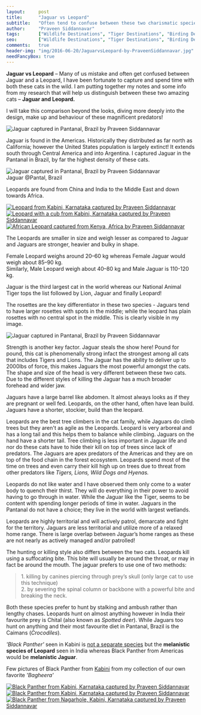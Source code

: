 ```yaml
---
layout:     post
title:      "Jaguar vs Leopard"
subtitle:   "Often tend to confuse between these two charismatic species of big cats and here are the differences between both"
author:     "Praveen Siddannavar"
tags:       ["Wildlife Destinations", "Tiger Destinations", "Birding Destinations", "Mammal Destinations", "Kabini"]
seo:		["Wildlife Destinations", "Tiger Destinations", "Birding Destinations", "Mammal Destinations", "Kabini"]
comments:   true
header-img: "img/2016-06-20/JaguarvsLeopard-by-PraveenSiddannavar.jpg"
needFancyBox: true
---
```



<p>
<strong>Jaguar vs Leopard</strong> – Many of us mistake and often get confused between Jaguar and a Leopard, I have been fortunate to capture and spend time with both these cats in the wild. I am putting together my notes and some info from my research that will help us distinguish between these two amazing cats – <strong>Jaguar and Leopard.</strong>
</p>

<p>
I will take this comparison beyond the looks, diving more deeply into the design, make up and behaviour of these magnificent predators!
</p>

<img src="{{ site.baseurl }}/img/2016-06-20/JaguarvsLeopard-by-PraveenSiddannavar.jpg" alt="Jaguar captured in Pantanal, Brazil by Praveen Siddannavar">

<p>
Jaguar is found in the Americas. Historically they distributed as far north as California; however the United States population is largely extinct! It extends south through Central America and into Argentina. I captured Jaguar in the Pantanal in Brazil, by far the highest density of these cats. 
</p>

<img src="{{ site.baseurl }}/img/2016-06-20/Jaguar-Pantanal-by-PraveenSiddannavar.jpg" alt="Jaguar captured in Pantanal, Brazil by Praveen Siddannavar">

<div class="exif">Jaguar @Pantal, Brazil</div>

<p>
Leopards are found from China and India to the Middle East and down towards Africa.
</p>

<div class="w-entity-images">
	<a class="fancybox" rel="group" href="{{ site.baseurl }}/img/2016-06-20/Leopard-Kabini-by-PraveenSiddannavar.jpg"> <img class="w-customised-image-preview w-small-image-preview" src="{{ site.baseurl }}/img/2016-06-20/Leopard-Kabini-by-PraveenSiddannavar.jpg" alt="Leopard from Kabini, Karnataka captured by Praveen Siddannavar"></a>
	<a class="fancybox" rel="group" href="{{ site.baseurl }}/img/2016-06-20/Leopard-with-cub-Nagarhole-by-PraveenSiddannavar.jpg"> <img class="w-customised-image-preview w-small-image-preview" src="{{ site.baseurl }}/img/2016-06-20/Leopard-with-cub-Nagarhole-by-PraveenSiddannavar.jpg" alt="Leopard with a cub from Kabini, Karnataka captured by Praveen Siddannavar"></a>
	<a class="fancybox" rel="group" href="{{ site.baseurl }}/img/2016-06-20/AfricanLeopard-Kenya-by-PraveenSiddannavar.jpg"> <img class="w-customised-image-preview w-small-image-preview" src="{{ site.baseurl }}/img/2016-06-20/AfricanLeopard-Kenya-by-PraveenSiddannavar.jpg" alt="African Leopard captured from Kenya, Africa by Praveen Siddannavar"></a>
</div>

<p>
The Leopards are smaller in size and weigh lesser as compared to Jaguar and Jaguars are stronger, heavier and bulky in shape. 
</p>

<p>
Female Leopard weighs around 20–60 kg whereas Female Jaguar would weigh about 85–90 kg.<br>
Similarly, Male Leopard weigh about 40–80 kg and Male Jaguar is 110-120 kg.
</p>

<p>
Jaguar is the third largest cat in the world whereas our National Animal Tiger tops the list followed by Lion, Jaguar and finally Leopard!
</p>

<p>
The rosettes are the key differentiator in these two species - Jaguars tend to have larger rosettes with spots in the middle; while the leopard has plain rosettes with no central spot in the middle. This is clearly visible in my image.
</p>

<img src="{{ site.baseurl }}/img/2016-06-20/Jaguar-Pantanal-by-PraveenSiddannavar.jpg" alt="Jaguar captured in Pantanal, Brazil by Praveen Siddannavar">

<p>
Strength is another key factor. Jaguar steals the show here! Pound for pound, this cat is phenomenally strong infact the strongest among all cats that includes Tigers and Lions. The Jaguar has the ability to deliver up to 2000lbs of force, this makes Jaguars the most powerful amongst the cats. The shape and size of the head is very different between these two cats. Due to the different styles of killing the Jaguar has a much broader forehead and wider jaw.
</p>

<p>
Jaguars have a large barrel like abdomen. It almost always looks as if they are pregnant or well fed. Leopards, on the other hand, often have lean build. Jaguars have a shorter, stockier, build than the leopard.
</p>

<p>
Leopards are the best tree climbers in the cat family, while Jaguars do climb trees but they aren't as agile as the Leopards. Leopard is very arboreal and has a long tail and this helps them to balance while climbing. Jaguars on the hand have a shorter tail. Tree climbing is less important in Jaguar life and nor do these cats have to hide their kill on top of trees since lack of predators. The Jaguars are apex predators of the Americas and they are on top of the food chain in the forest ecosystem. Leopards spend most of the time on trees and even carry their kill high up on trees due to threat from other predators like <em>Tigers, Lions, Wild Dogs and Hyenas.</em>
</p>

<p>
Leopards do not like water and I have observed them only come to a water body to quench their thirst. They will do everything in their power to avoid having to go through in water. While the Jaguar like the Tiger, seems to be content with spending longer periods of time in water. Jaguars in the Pantanal do not have a choice; they live in the world with largest wetlands.
</p>

<p>
Leopards are highly territorial and will actively patrol, demarcate and fight for the territory. Jaguars are less territorial and utilize more of a relaxed home range. There is large overlap between Jaguar’s home ranges as these are not nearly as actively managed and/or patrolled!
</p>

<p>
The hunting or killing style also differs between the two cats. Leopards kill using a suffocating bite. This bite will usually be around the throat, or may in fact be around the mouth. The jaguar prefers to use one of two methods: 
</p>

<blockquote>
1. killing by canines piercing through prey’s skull (only large cat to use this technique) <br>
2. by severing the spinal column or backbone with a powerful bite and breaking the neck. 
</blockquote>

<p>
Both these species prefer to hunt by stalking and ambush rather than lengthy chases. Leopards hunt on almost anything however in India their favourite prey is Chital (also known as <em>Spotted deer</em>). While Jaguars too hunt on anything and their most favourite diet in Pantanal, Brazil is the Caimans (<em>Crocodiles</em>).⁠⁠⁠⁠
</p>

<p>
<em>'Black Panther'</em> seen in Kabini is <a href="{{ site.baseurl }}/2016/03/21/Phantom-of-the-Forest.html" target="_blank">not a separate species</a> but the <strong>melanistic species of Leopard</strong> seen in India whereas Black Panther from Americas would be <strong>melanistic Jaguar</strong>.
</p>

<p>
Few pictures of Black Panther from <a href="http://www.wilderhood.com/destination/Kabini" target="_blank">Kabini</a> from my collection of our own favorite <em>'Bagheera'</em>
</p>

<div class="w-entity-images">
	<a class="fancybox" rel="group" href="{{ site.baseurl }}/img/2016-06-20/Black-Panther-Kabini-by-PraveenSiddannavar.jpg"> <img class="w-customised-image-preview w-small-image-preview" src="{{ site.baseurl }}/img/2016-06-20/Black-Panther-Kabini-by-PraveenSiddannavar.jpg" alt="Black Panther from Kabini, Karnataka captured by Praveen Siddannavar"></a>
	<a class="fancybox" rel="group" href="{{ site.baseurl }}/img/2016-06-20/Black-Panther-Nagarhole-by-PraveenSiddannavar.jpg"> <img class="w-customised-image-preview w-small-image-preview" src="{{ site.baseurl }}/img/2016-06-20/Black-Panther-Nagarhole-by-PraveenSiddannavar.jpg" alt="Black Panther from Kabini, Karnataka captured by Praveen Siddannavar"></a>
	<a class="fancybox" rel="group" href="{{ site.baseurl }}/img/2016-06-20/Black-Panther-1-Nagarhole-by-PraveenSiddannavar.jpg"> <img class="w-customised-image-preview w-small-image-preview" src="{{ site.baseurl }}/img/2016-06-20/Black-Panther-1-Nagarhole-by-PraveenSiddannavar.jpg" alt="Black Panther from Nagarhole, Kabini, Karnataka captured by Praveen Siddannavar"></a>
</div>

